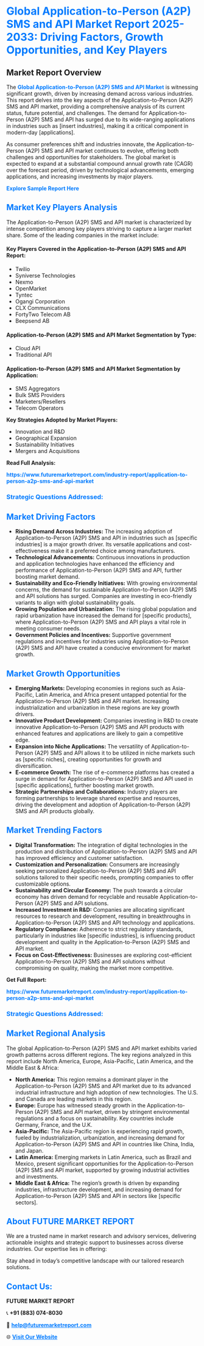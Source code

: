 <h1 style="color: #007BFF;">Global Application-to-Person (A2P) SMS and API Market Report 2025-2033: Driving Factors, Growth Opportunities, and Key Players</h1>

<section id="overview">
<h2>Market Report Overview</h2>
<p>The <a href="https://www.futuremarketreport.com/industry-report/application-to-person-a2p-sms-and-api-market" style="color: #007BFF; text-decoration: none;"><strong>Global Application-to-Person (A2P) SMS and API Market</strong></a> is witnessing significant growth, driven by increasing demand across various industries. This report delves into the key aspects of the Application-to-Person (A2P) SMS and API market, providing a comprehensive analysis of its current status, future potential, and challenges. The demand for Application-to-Person (A2P) SMS and API has surged due to its wide-ranging applications in industries such as [insert industries], making it a critical component in modern-day [applications].</p>
<p>As consumer preferences shift and industries innovate, the Application-to-Person (A2P) SMS and API market continues to evolve, offering both challenges and opportunities for stakeholders. The global market is expected to expand at a substantial compound annual growth rate (CAGR) over the forecast period, driven by technological advancements, emerging applications, and increasing investments by major players.</p>
</section>

<section id="overview">
<p><a href="https://www.futuremarketreport.com/request-sample/reportId=49206" style="color: #007BFF; text-decoration: none;"><strong>Explore Sample Report Here</strong></a></p>
</section>

<section id="key-players">
<h2 style="color: #007BFF;">Market Key Players Analysis</h2>
<p>The Application-to-Person (A2P) SMS and API market is characterized by intense competition among key players striving to capture a larger market share. Some of the leading companies in the market include:</p>
<h4>Key Players Covered in the Application-to-Person (A2P) SMS and API Report:</h4>
<ul><li>Twilio</li><li>Syniverse Technologies</li><li>Nexmo</li><li>OpenMarket</li><li>Tyntec</li><li>Ogangi Corporation</li><li>CLX Communications</li><li>FortyTwo Telecom AB</li><li>Beepsend AB</li></ul>
<h4>Application-to-Person (A2P) SMS and API Market Segmentation by Type:</h4>
<ul><li>Cloud API</li><li>Traditional API</li></ul>

<h4>Application-to-Person (A2P) SMS and API Market Segmentation by Application:</h4>
<ul><li>SMS Aggregators</li><li>Bulk SMS Providers</li><li>Marketers/Resellers</li><li>Telecom Operators</li></ul>
<p><strong>Key Strategies Adopted by Market Players:</strong></p>
<ul>
<li>Innovation and R&D</li>
<li>Geographical Expansion</li>
<li>Sustainability Initiatives</li>
<li>Mergers and Acquisitions</li>
</ul>
</section>

<section>
<p><strong>Read Full Analysis: </strong></p><a href="https://www.futuremarketreport.com/industry-report/application-to-person-a2p-sms-and-api-market" style="color: #007BFF; text-decoration: none;"><strong>https://www.futuremarketreport.com/industry-report/application-to-person-a2p-sms-and-api-market</strong></a>
<h3 style="color: #007BFF;">Strategic Questions Addressed:</h3>
</section>

<section id="driving-factors">
<h2 style="color: #007BFF;">Market Driving Factors</h2>
<ul>
<li><strong>Rising Demand Across Industries:</strong> The increasing adoption of Application-to-Person (A2P) SMS and API in industries such as [specific industries] is a major growth driver. Its versatile applications and cost-effectiveness make it a preferred choice among manufacturers.</li>
<li><strong>Technological Advancements:</strong> Continuous innovations in production and application technologies have enhanced the efficiency and performance of Application-to-Person (A2P) SMS and API, further boosting market demand.</li>
<li><strong>Sustainability and Eco-Friendly Initiatives:</strong> With growing environmental concerns, the demand for sustainable Application-to-Person (A2P) SMS and API solutions has surged. Companies are investing in eco-friendly variants to align with global sustainability goals.</li>
<li><strong>Growing Population and Urbanization:</strong> The rising global population and rapid urbanization have increased the demand for [specific products], where Application-to-Person (A2P) SMS and API plays a vital role in meeting consumer needs.</li>
<li><strong>Government Policies and Incentives:</strong> Supportive government regulations and incentives for industries using Application-to-Person (A2P) SMS and API have created a conducive environment for market growth.</li>
</ul>
</section>

<section id="growth-opportunities">
<h2 style="color: #007BFF;">Market Growth Opportunities</h2>
<ul>
<li><strong>Emerging Markets:</strong> Developing economies in regions such as Asia-Pacific, Latin America, and Africa present untapped potential for the Application-to-Person (A2P) SMS and API market. Increasing industrialization and urbanization in these regions are key growth drivers.</li>
<li><strong>Innovative Product Development:</strong> Companies investing in R&D to create innovative Application-to-Person (A2P) SMS and API products with enhanced features and applications are likely to gain a competitive edge.</li>
<li><strong>Expansion into Niche Applications:</strong> The versatility of Application-to-Person (A2P) SMS and API allows it to be utilized in niche markets such as [specific niches], creating opportunities for growth and diversification.</li>
<li><strong>E-commerce Growth:</strong> The rise of e-commerce platforms has created a surge in demand for Application-to-Person (A2P) SMS and API used in [specific applications], further boosting market growth.</li>
<li><strong>Strategic Partnerships and Collaborations:</strong> Industry players are forming partnerships to leverage shared expertise and resources, driving the development and adoption of Application-to-Person (A2P) SMS and API products globally.</li>
</ul>
</section>

<section id="trending-factors">
<h2 style="color: #007BFF;">Market Trending Factors</h2>
<ul>
<li><strong>Digital Transformation:</strong> The integration of digital technologies in the production and distribution of Application-to-Person (A2P) SMS and API has improved efficiency and customer satisfaction.</li>
<li><strong>Customization and Personalization:</strong> Consumers are increasingly seeking personalized Application-to-Person (A2P) SMS and API solutions tailored to their specific needs, prompting companies to offer customizable options.</li>
<li><strong>Sustainability and Circular Economy:</strong> The push towards a circular economy has driven demand for recyclable and reusable Application-to-Person (A2P) SMS and API solutions.</li>
<li><strong>Increased Investment in R&D:</strong> Companies are allocating significant resources to research and development, resulting in breakthroughs in Application-to-Person (A2P) SMS and API technology and applications.</li>
<li><strong>Regulatory Compliance:</strong> Adherence to strict regulatory standards, particularly in industries like [specific industries], is influencing product development and quality in the Application-to-Person (A2P) SMS and API market.</li>
<li><strong>Focus on Cost-Effectiveness:</strong> Businesses are exploring cost-efficient Application-to-Person (A2P) SMS and API solutions without compromising on quality, making the market more competitive.</li>
</ul>
</section>

<section>
<p><strong>Get Full Report: </strong></p><a href="https://www.futuremarketreport.com/industry-report/application-to-person-a2p-sms-and-api-market" style="color: #007BFF; text-decoration: none;"><strong>https://www.futuremarketreport.com/industry-report/application-to-person-a2p-sms-and-api-market</strong></a>
<h3 style="color: #007BFF;">Strategic Questions Addressed:</h3>
</section>


<section id="regional-analysis">
<h2 style="color: #007BFF;">Market Regional Analysis</h2>
<p>The global Application-to-Person (A2P) SMS and API market exhibits varied growth patterns across different regions. The key regions analyzed in this report include North America, Europe, Asia-Pacific, Latin America, and the Middle East & Africa:</p>
<ul>
<li><strong>North America:</strong> This region remains a dominant player in the Application-to-Person (A2P) SMS and API market due to its advanced industrial infrastructure and high adoption of new technologies. The U.S. and Canada are leading markets in this region.</li>
<li><strong>Europe:</strong> Europe has witnessed steady growth in the Application-to-Person (A2P) SMS and API market, driven by stringent environmental regulations and a focus on sustainability. Key countries include Germany, France, and the U.K.</li>
<li><strong>Asia-Pacific:</strong> The Asia-Pacific region is experiencing rapid growth, fueled by industrialization, urbanization, and increasing demand for Application-to-Person (A2P) SMS and API in countries like China, India, and Japan.</li>
<li><strong>Latin America:</strong> Emerging markets in Latin America, such as Brazil and Mexico, present significant opportunities for the Application-to-Person (A2P) SMS and API market, supported by growing industrial activities and investments.</li>
<li><strong>Middle East & Africa:</strong> The region’s growth is driven by expanding industries, infrastructure development, and increasing demand for Application-to-Person (A2P) SMS and API in sectors like [specific sectors].</li>
</ul>
</section>

<footer>
<h2 style="color: #007BFF;">About FUTURE MARKET REPORT</h2>
<p>We are a trusted name in market research and advisory services, delivering actionable insights and strategic support to businesses across diverse industries. Our expertise lies in offering:</p>

<p>Stay ahead in today’s competitive landscape with our tailored research solutions.</p>

<h2 style="color: #007BFF;">Contact Us:</h2>
<p><strong>FUTURE MARKET REPORT</strong></p>
<p>📞 <strong>+91 (883) 074-8030</strong></p>
<p>📧 <strong><a href="mailto:help@futuremarketreport.com" style="color: #007BFF;">help@futuremarketreport.com</a></strong></p>
<p>🌐 <strong><a href="https://www.futuremarketreport.com/" style="color: #007BFF;">Visit Our Website</a></strong></p>
</footer>
